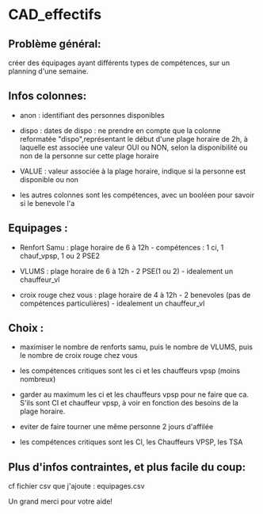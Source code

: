 # CAD_effectifs


## Problème général: 

créer des équipages ayant différents types de compétences, sur un planning d'une semaine.

## Infos colonnes:
- anon : identifiant des personnes disponibles

- dispo : dates de dispo : ne prendre en compte que la colonne reformatée "dispo",représentant le début d'une plage horaire de 2h, à laquelle est associée une valeur OUI ou NON, selon la disponibilité ou non de la personne sur cette plage horaire

- VALUE : valeur associée à la plage horaire, indique si la personne est disponible ou non

- les autres colonnes sont les compétences, avec un booléen pour savoir si le benevole l'a


## Equipages :
- Renfort Samu : plage horaire de 6 à 12h - compétences :  1 ci, 1 chauf_vpsp, 1 ou 2 PSE2

- VLUMS : plage horaire de 6 à 12h - 2 PSE(1 ou 2) - idealement un chauffeur_vl

- croix rouge chez vous : plage horaire de 4 à 12h - 2 benevoles (pas de compétences particulières) - idealement un chauffeur_vl 

## Choix : 
- maximiser le nombre de renforts samu, puis le nombre de VLUMS, puis le nombre de croix rouge chez vous

- les compétences critiques sont les ci et les chauffeurs vpsp (moins nombreux)

- garder au maximum les ci et les chauffeurs vpsp pour ne faire que ca. S'ils sont CI et chauffeur vpsp, à voir en fonction des besoins de la plage horaire.

- eviter de faire tourner une même personne 2 jours d'affilée

- les compétences critiques sont les CI, les Chauffeurs VPSP, les TSA


## Plus d'infos contraintes, et plus facile du coup:
cf fichier csv que j'ajoute : equipages.csv



Un grand merci pour votre aide!
